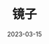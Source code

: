 ---
title: '镜子'
date: '2023-03-15'
price: '20.0'
theaters: ['北京大学百周年纪念讲堂']
seat: ['18-14  1F']
remark: ['原声影片']
---